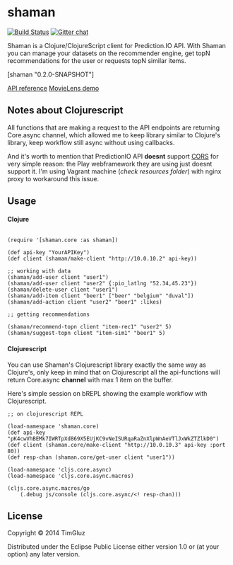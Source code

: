 # shaman

[![Build Status](https://travis-ci.org/timgluz/shaman.svg)](https://travis-ci.org/timgluz/shaman)
[![Gitter chat](https://badges.gitter.im/timgluz/shaman.png)](https://gitter.im/timgluz/shaman)

Shaman is a Clojure/ClojureScript client for Prediction.IO API.
With Shaman you can manage your datasets on the recommender engine, get topN recommendations for the user or requests topN similar items.

[shaman "0.2.0-SNAPSHOT"]

[API reference](http://timgluz.github.io/shaman/shaman.core.html)
[MovieLens demo](https://github.com/timgluz/shaman-movielens)

## Notes about Clojurescript

All functions that are making a request to the API endpoints are returning Core.async channel, which allowed me to keep library similar to Clojure's library, keep workflow still async without using callbacks.

And it's worth to mention that PredictionIO API **doesnt** support [CORS](https://en.wikipedia.org/wiki/Cross-origin_resource_sharing) for very simple reason: the Play webframework they are using just doesnt support it. I'm using Vagrant machine (*check resources folder*) with nginx proxy to workaround this issue. 


## Usage

#### Clojure

```

(require '[shaman.core :as shaman])

(def api-key "YourAPIKey")
(def client (shaman/make-client "http://10.0.10.2" api-key))

;; working with data
(shaman/add-user client "user1")
(shaman/add-user client "user2" {:pio_latlng "52.34,45.23"})
(shaman/delete-user client "user1")
(shaman/add-item client "beer1" ["beer" "belgium" "duval"])
(shaman/add-action client "user2" "beer1" :likes)

;; getting recommendations

(shaman/recommend-topn client "item-rec1" "user2" 5)
(shaman/suggest-topn client "item-sim1" "beer1" 5)
```

#### Clojurescript

You can use Shaman's Clojurescript library exactly the same way as Clojure's, only keep in mind that on Clojurescript all the api-functions will return Core.async **channel** with max 1 item on the buffer.

Here's simple session on bREPL showing the example workflow with Clojurescript.

```
;; on clojurescript REPL

(load-namespace 'shaman.core)
(def api-key "pK4cwVhBEMk7IWRTpXd869X5EUjKC9vNeISURqaRaZnXlpWnAeVTlJxWkZTZlkD0")
(def client (shaman.core/make-client "http://10.0.10.3" api-key :port 80))
(def resp-chan (shaman.core/get-user client "user1"))

(load-namespace 'cljs.core.async)
(load-namespace 'cljs.core.async.macros)

(cljs.core.async.macros/go 
	(.debug js/console (cljs.core.async/<! resp-chan)))

```



## License

Copyright © 2014 TimGluz

Distributed under the Eclipse Public License either version 1.0 or (at
your option) any later version.
